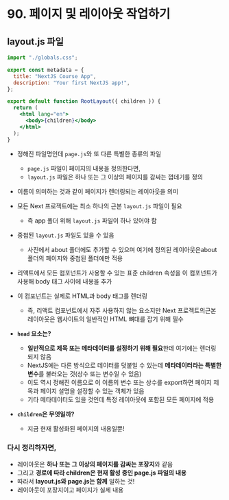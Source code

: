 # 90. 페이지 및 레이아웃 작업하기

## layout.js 파일

```jsx
import "./globals.css";

export const metadata = {
  title: "NextJS Course App",
  description: "Your first NextJS app!",
};

export default function RootLayout({ children }) {
  return (
    <html lang="en">
      <body>{children}</body>
    </html>
  );
}
```

- 정해진 파일명인데 `page.js`와 또 다른 특별한 종류의 파일
  - `page.js` 파일이 페이지의 내용을 정의한다면,
  - `layout.js` 파일은 하나 또는 그 이상의 페이지를 감싸는 껍데기를 정의
- 이름이 의미하는 것과 같이 페이지가 렌더링되는 레이아웃을 의미
- 모든 Next 프로젝트에는 최소 하나의 근본 `layout.js` 파일이 필요
  - 즉 app 폴더 위해 `layout.js` 파일이 하나 있어야 함
- 중첩된 `layout.js` 파일도 있을 수 있음
  - 사진에서 about 폴더에도 추가할 수 있으며 여기에 정의된 레이아웃은about 폴더의 페이지와 중첩된 폴더에만 적용
- 리액트에서 모든 컴포넌트가 사용할 수 있는 표준 children 속성을 이 컴포넌트가 사용해 body 태그 사이에 내용을 추가
- 이 컴포넌트는 실제로 HTML과 body 태그를 렌더링

  - 즉, 리액트 컴포넌트에서 자주 사용하지 않는 요소지만 Next 프로젝트의근본 레이아웃은 웹사이트의 일반적인 HTML 뼈대를 잡기 위해 필수

- **`head` 요소는?**
  - **일반적으로 제목 또는 메타데이터를 설정하기 위해 필요**한데 여기에는 렌더링 되지 않음
  - NextJS에는 다른 방식으로 데이터를 덧붙일 수 있는데 **메타데이터라는 특별한 변수**를 불러오는 것(상수 또는 변수일 수 있음)
  - 이도 역시 정해진 이름으로 이 이름의 변수 또는 상수를 export하면 페이지 제목과 페이지 설명을 설정할 수 있는 객체가 있음
  - 기타 메타데이터도 있을 것인데 특정 레이아웃에 포함된 모든 페이지에 적용
- **`children`은 무엇일까?**
  - 지금 현재 활성화된 페이지의 내용일뿐!

### 다시 정리하자면,

- 레이아웃은 **하나 또는 그 이상의 페이지를 감싸는 포장지**와 같음
- 그리고 **경로에 따라 children은 현재 활성 중인 page.js 파일의 내용**
- 따라서 **layout.js와 page.js는 함께** 일하는 것!
- 레이아웃이 포장지이고 페이지가 실제 내용
